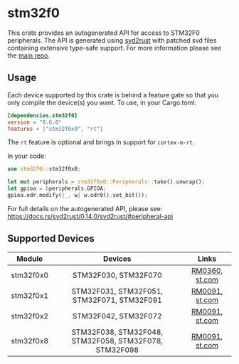 # stm32f0
This crate provides an autogenerated API for access to STM32F0 peripherals.
The API is generated using [svd2rust] with patched svd files containing
extensive type-safe support. For more information please see the [main repo].

[svd2rust]: https://github.com/japaric/svd2rust
[main repo]: https://github.com/stm32-rs/stm32-rs

## Usage
Each device supported by this crate is behind a feature gate so that you only
compile the device(s) you want. To use, in your Cargo.toml:

```toml
[dependencies.stm32f0]
version = "0.6.0"
features = ["stm32f0x0", "rt"]
```

The `rt` feature is optional and brings in support for `cortex-m-rt`.

In your code:

```rust
use stm32f0::stm32f0x0;

let mut peripherals = stm32f0x0::Peripherals::take().unwrap();
let gpioa = &peripherals.GPIOA;
gpioa.odr.modify(|_, w| w.odr0().set_bit());
```

For full details on the autogenerated API, please see:
https://docs.rs/svd2rust/0.14.0/svd2rust/#peripheral-api

## Supported Devices

| Module | Devices | Links |
|:------:|:-------:|:-----:|
| stm32f0x0 | STM32F030, STM32F070 | [RM0360](https://www.st.com/resource/en/reference_manual/dm00091010.pdf), [st.com](https://www.st.com/content/st_com/en/products/microcontrollers/stm32-32-bit-arm-cortex-mcus/stm32-mainstream-mcus/stm32f0-series/stm32f0x0-value-line.html) |
| stm32f0x1 | STM32F031, STM32F051, STM32F071, STM32F091 | [RM0091](https://www.st.com/resource/en/reference_manual/dm00031936.pdf), [st.com](https://www.st.com/content/st_com/en/products/microcontrollers/stm32-32-bit-arm-cortex-mcus/stm32-mainstream-mcus/stm32f0-series/stm32f0x1.html) |
| stm32f0x2 | STM32F042, STM32F072 | [RM0091](https://www.st.com/resource/en/reference_manual/dm00031936.pdf), [st.com](https://www.st.com/content/st_com/en/products/microcontrollers/stm32-32-bit-arm-cortex-mcus/stm32-mainstream-mcus/stm32f0-series/stm32f0x2.html) |
| stm32f0x8 | STM32F038, STM32F048, STM32F058, STM32F078, STM32F098 | [RM0091](https://www.st.com/resource/en/reference_manual/dm00031936.pdf), [st.com](https://www.st.com/content/st_com/en/products/microcontrollers/stm32-32-bit-arm-cortex-mcus/stm32-mainstream-mcus/stm32f0-series/stm32f0x8.html) |
